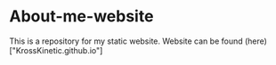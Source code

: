 # About-me-website
This is a repository for my static website. Website can be found (here)["KrossKinetic.github.io"]
